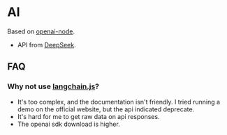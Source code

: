 # AI

Based on [openai-node](https://github.com/openai/openai-node).

- API from [DeepSeek](https://platform.deepseek.com/).

## FAQ

### Why not use [langchain.js](https://js.langchain.com/)?

- It's too complex, and the documentation isn't friendly. I tried running a demo on the official website, but the api indicated deprecate.
- It's hard for me to get raw data on api responses.
- The openai sdk download is higher.

